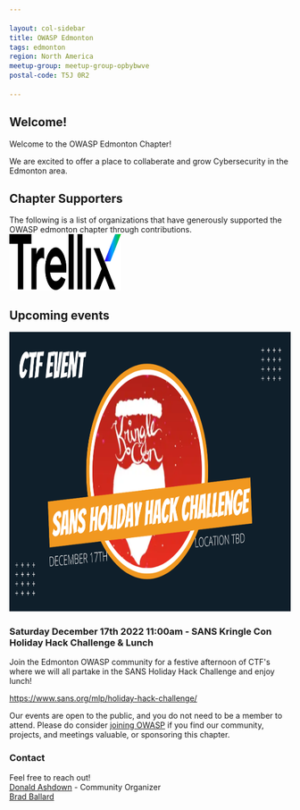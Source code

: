 ```yaml
---

layout: col-sidebar
title: OWASP Edmonton
tags: edmonton
region: North America
meetup-group: meetup-group-opbybwve
postal-code: T5J 0R2

---
```



Welcome!
-----------------

Welcome to the OWASP Edmonton Chapter!

We are excited to offer a place to collaberate and grow Cybersecurity in the Edmonton area.

<h2>Chapter Supporters</h2>
The following is a list of organizations that have generously supported the OWASP edmonton chapter through contributions.

<img src="assets/images/Trellix-Logo-Black.svg" width="200px" height="100px">
                                      
<h2>Upcoming events</h2>

<img src="assets/images/Thumbnail Kringle.png" width="900px" height="500px">


<h3> Saturday December 17th 2022 11:00am - SANS Kringle Con Holiday Hack Challenge & Lunch</h3>
 
Join the Edmonton OWASP community for a festive afternoon of CTF's where we will all partake in the SANS Holiday Hack Challenge and enjoy lunch!

https://www.sans.org/mlp/holiday-hack-challenge/


Our events are open to the public, and you do not need to be a member to attend. Please do consider [joining OWASP](https://owasp.org/membership/) if you find our community, projects, and meetings valuable, or sponsoring this chapter.

### Contact

Feel free to reach out! 
<br>[Donald Ashdown](mailto:donald.ashdown@owasp.org) - Community Organizer 
<br>[Brad Ballard](mailto:brad.ballard@owasp.org)




